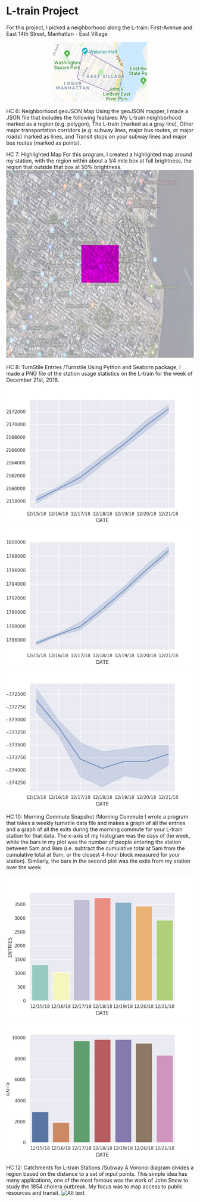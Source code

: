 # L-train Project
For this project, I picked a neighborhood along the L-train:
First-Avenue and East 14th Street, Manhattan - East Village

<p align="center">
<img src="https://github.com/catherine8224/L-train-Project/blob/master/eastvillage.png?raw=true" alt="East Village's custom image"/>
</p>

HC 6: Neighborhood geoJSON Map 
Using the geoJSON mapper, I made a JSON file that includes the following features:
My L-train neighborhood marked as a region (e.g. polygon),
The L-train (marked as a gray line),
Other major transportation corridors (e.g. subway lines, major bus routes, or major roads) marked as lines, and
Transit stops on your subway lines and major bus routes (marked as points).

<script src="https://embed.github.com/view/geojson/catherine8224/L-train-Project/master/GeoJSON/map.geojson"></script>


HC 7: Highlighted Map
For this program, I created a highlighted map around my station, with the region within about a 1/4 mile box at full brightness, the region that outside that box at 50% brightness.
![Alt text](out.png)

HC 8: TurnStile Entries
/Turnstile
Using Python and Seaborn package, I made a PNG file of the station usage statistics on the L-train for the week of December 21st, 2018. 
![Alt text](Turnstile/fig1.png)
![Alt text](Turnstile/fig2.png)
![Alt text](Turnstile/fig3.png)

HC 10: Morning Commute Snapshot
/Morning Commute
I wrote a program that takes a weekly turnstile data file and makes a graph of all the entries and a graph of all the exits during the morning commute for your L-train station for that data. The x-axis of my histogram was the days of the week, while the bars in my plot was the number of people entering the station between 5am and 9am (i.e. subtract the cumulative total at 5am from the cumulative total at 9am, or the closest 4-hour block measured for your station). Similarly, the bars in the second plot was the exits from my station over the week.

![Alt text](MorningCommute/snap1.png)
![Alt text](MorningCommute/snap2.png)

HC 12: Catchments for L-train Stations
/Subway
A Voronoi diagram divides a region based on the distance to a set of input points. This simple idea has many applications, one of the most famous was the work of John Snow to study the 1854 cholera outbreak. My focus was to map access to public resources and transit.
![Alt text](http://htmlpreview.github.io/?http://htmlpreview.github.io/?https://github.com/catherine8224/L-train-Project/blob/master/Subway/Subway.html)

